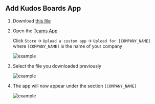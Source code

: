 ## Add Kudos Boards App

1. Download [this file](/assets/msgraph/KudosBoards.zip)

1. Open the [Teams App](https://teams.microsoft.com)

      Click `Store` -> `Upload a custom app` -> `Upload for [COMPANY_NAME]`  
where `[COMPANY_NAME]` is the name of your company

      ![example](/assets/msgraph/teams1.png)

1. Select the file you downloaded previously

      ![example](/assets/msgraph/teams2.png)

1. The app will now appear under the section `[COMPANY_NAME]`

      ![example](/assets/msgraph/teams3.png)
